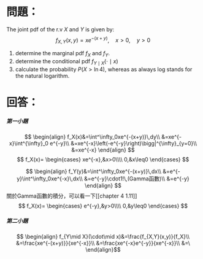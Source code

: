 # 問題：
The joint pdf of the r.v $X$ and $Y$ is given by:
$$
f_{X,Y}(x,y)=xe^{-(x+y)},\quad x>0,\quad y>0
$$
1. determine the marginal pdf $f_X$ and $f_Y$.
2. determine the conditional pdf $f_{Y\mid X}(\cdot\mid x)$
3. calculate the probability $P(X>\ln 4)$, whereas as always log stands for the natural logarithm.
# 回答：
##### 第一小題
$$
\begin{align}
f_X(x)&=\int^\infty_0xe^{-(x+y)}\,dy\\
&=xe^{-x}\int^{\infty}_0 e^{-y}\\
&=xe^{-x}\left(-e^{-y}\right)\bigg|^{\infty}_{y=0}\\
&=xe^{-x}
\end{align}
$$
$$
f_X(x)=
\begin{cases}
xe^{-x},&x>0\\\\
0,&x\leq0
\end{cases}
$$

$$
\begin{align}
f_Y(y)&=\int^\infty_0xe^{-(x+y)}\,dx\\
&=e^{-y}\int^\infty_0xe^{-x}\,dx\\
&=e^{-y}\cdot1!\,(Gamma函數)\\
&=e^{-y}
\end{align}
$$
關於Gamma函數的積分，可以看一下[[chapter 4 1.11]]
$$
f_X(x)=
\begin{cases}
e^{-y},&y>0\\\\
0,&y\leq0
\end{cases}
$$
##### 第二小題
$$
\begin{align}
f_{Y\mid X}(\cdot\mid x)&=\frac{f_{X,Y}(x,y)}{f_X}\\
&=\frac{xe^{-(x+y)}}{xe^{-x}}\\
&=\frac{xe^{-x}e^{-y}}{xe^{-x}}\\
&=\
\end{align}$$